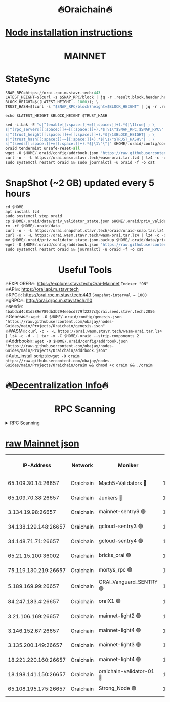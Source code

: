 <h1 align="center"> 🔥Oraichain🔥</h1>

[Node installation instructions](https://github.com/obajay/nodes-Guides/tree/main/Projects/Oraichain)
=
<h1 align="center"> MAINNET</h1>

# StateSync
```python
SNAP_RPC=https://orai.rpc.m.stavr.tech:443
LATEST_HEIGHT=$(curl -s $SNAP_RPC/block | jq -r .result.block.header.height); \
BLOCK_HEIGHT=$((LATEST_HEIGHT - 1000)); \
TRUST_HASH=$(curl -s "$SNAP_RPC/block?height=$BLOCK_HEIGHT" | jq -r .result.block_id.hash)

echo $LATEST_HEIGHT $BLOCK_HEIGHT $TRUST_HASH

sed -i.bak -E "s|^(enable[[:space:]]+=[[:space:]]+).*$|\1true| ; \
s|^(rpc_servers[[:space:]]+=[[:space:]]+).*$|\1\"$SNAP_RPC,$SNAP_RPC\"| ; \
s|^(trust_height[[:space:]]+=[[:space:]]+).*$|\1$BLOCK_HEIGHT| ; \
s|^(trust_hash[[:space:]]+=[[:space:]]+).*$|\1\"$TRUST_HASH\"| ; \
s|^(seeds[[:space:]]+=[[:space:]]+).*$|\1\"\"|" $HOME/.oraid/config/config.toml
oraid tendermint unsafe-reset-all
wget -O $HOME/.oraid/config/addrbook.json "https://raw.githubusercontent.com/obajay/nodes-Guides/main/Projects/Oraichain/addrbook.json"
curl -o - -L https://orai.wasm.stavr.tech/wasm-orai.tar.lz4 | lz4 -c -d - | tar -x -C $HOME/.oraid --strip-components 2
sudo systemctl restart oraid && sudo journalctl -u oraid -f -o cat
```
# SnapShot (~2 GB) updated every 5 hours
```python
cd $HOME
apt install lz4
sudo systemctl stop oraid
cp $HOME/.oraid/data/priv_validator_state.json $HOME/.oraid/priv_validator_state.json.backup
rm -rf $HOME/.oraid/data
curl -o - -L https://orai.snapshot.stavr.tech/oraid/oraid-snap.tar.lz4 | lz4 -c -d - | tar -x -C $HOME/.oraid --strip-components 2
curl -o - -L https://orai.wasm.stavr.tech/wasm-orai.tar.lz4 | lz4 -c -d - | tar -x -C $HOME/.oraid --strip-components 2
mv $HOME/.oraid/priv_validator_state.json.backup $HOME/.oraid/data/priv_validator_state.json
wget -O $HOME/.oraid/config/addrbook.json "https://raw.githubusercontent.com/obajay/nodes-Guides/main/Projects/Oraichain/addrbook.json"
sudo systemctl restart oraid && journalctl -u oraid -f -o cat
```

 <h1 align="center"> Useful Tools</h1>

🔥EXPLORER🔥:     https://explorer.stavr.tech/Orai-Mainnet        `Indexer "ON"` \
🔥API🔥:          https://orai.api.m.stavr.tech \
🔥RPC🔥:          https://orai.rpc.m.stavr.tech:443              `Snapshot-interval = 1000` \
🔥gRPC🔥:         http://orai.grpc.m.stavr.tech:110 \
🔥seed🔥:      `4babdcd4c81d589e789db3b294eebcd779f2227c@orai.seed.stavr.tech:2056` \
🔥Genesis🔥:   `wget -O $HOME/.oraid/config/genesis.json "https://raw.githubusercontent.com/obajay/nodes-Guides/main/Projects/Oraichain/genesis.json"` \
🔥WASM🔥:      `curl -o - -L https://orai.wasm.stavr.tech/wasm-orai.tar.lz4 | lz4 -c -d - | tar -x -C $HOME/.oraid --strip-components 2` \
🔥Addrbook🔥:  `wget -O $HOME/.oraid/config/addrbook.json "https://raw.githubusercontent.com/obajay/nodes-Guides/main/Projects/Oraichain/addrbook.json"` \
🔥Auto_install script🔥:`wget -O oraim https://raw.githubusercontent.com/obajay/nodes-Guides/main/Projects/Oraichain/oraim && chmod +x oraim && ./oraim`

🔥[Decentralization Info](https://github.com/obajay/StateSync-snapshots/tree/main/Projects/Oraichain/Decentralization)🔥
=
<h1 align="center"> RPC Scanning</h1>

<details>
<summary>RPC Scanning</summary>

<h2 align="center"> We scan nodes in real time every 4 hours. And we provide the final result of RPC endpoints.
We cannot influence the operation of these nodes in any way. </h2>


```python
If Voting Power is higher than 0 --> then the Node is a validator of the network and may be subject to attack and be a potential threat to the chain.
```
```python
We marked such validators with a red symbol
```

</details>

[raw Mainnet json](https://rpc-check.oraim.stavr.tech/oraim/rpc-oraim-result.json)
=


<table><tr><th>IP-Address</th><th>Network</th><th>Moniker</th><th>Latest Block Height</th><th>Earliest Block Height</th><th>Catching Up</th><th>Tx Index</th><th>Voting Power</th><th>Scan Time</th></tr><tr><td>65.109.30.14:26657</td><td>Oraichain</td><td>Mach5-Validators 🔴</td><td>17181112</td><td>0</td><td>False</td><td>off</td><td>212</td><td>2024-03-28T10:16:02.599616914UTC</td></tr><tr><td>65.109.70.38:26657</td><td>Oraichain</td><td>Junkers 🔴</td><td>17181124</td><td>0</td><td>False</td><td>off</td><td>197398</td><td>2024-03-28T10:16:18.296028378UTC</td></tr><tr><td>3.134.19.98:26657</td><td>Oraichain</td><td>mainnet-sentry9 🟢</td><td>17181047</td><td>1</td><td>False</td><td>on</td><td>0</td><td>2024-03-28T10:15:31.000930436UTC</td></tr><tr><td>34.138.129.148:26657</td><td>Oraichain</td><td>gcloud-sentry3 🟢</td><td>17181095</td><td>1</td><td>False</td><td>on</td><td>0</td><td>2024-03-28T10:15:43.925026891UTC</td></tr><tr><td>34.148.71.71:26657</td><td>Oraichain</td><td>gcloud-sentry4 🟢</td><td>17181104</td><td>1</td><td>False</td><td>on</td><td>0</td><td>2024-03-28T10:15:55.343576686UTC</td></tr><tr><td>65.21.15.100:36002</td><td>Oraichain</td><td>bricks_orai 🟢</td><td>17181117</td><td>15848470</td><td>False</td><td>on</td><td>0</td><td>2024-03-28T10:16:09.486182608UTC</td></tr><tr><td>75.119.130.219:26657</td><td>Oraichain</td><td>mortys_rpc 🟢</td><td>17181104</td><td>15960001</td><td>False</td><td>on</td><td>0</td><td>2024-03-28T10:15:55.999787572UTC</td></tr><tr><td>5.189.169.99:26657</td><td>Oraichain</td><td>ORAI_Vanguard_SENTRY 🟢</td><td>17181055</td><td>16090001</td><td>False</td><td>off</td><td>0</td><td>2024-03-28T10:15:00.252088615UTC</td></tr><tr><td>84.247.183.4:26657</td><td>Oraichain</td><td>oraiX1 🟢</td><td>17164455</td><td>16177601</td><td>False</td><td>on</td><td>0</td><td>2024-03-28T10:16:11.862829664UTC</td></tr><tr><td>3.21.106.169:26657</td><td>Oraichain</td><td>mainnet-light2 🟢</td><td>17181068</td><td>16436001</td><td>False</td><td>on</td><td>0</td><td>2024-03-28T10:15:19.234358006UTC</td></tr><tr><td>3.146.152.67:26657</td><td>Oraichain</td><td>mainnet-light4 🟢</td><td>17181080</td><td>16436001</td><td>False</td><td>on</td><td>0</td><td>2024-03-28T10:15:31.684686381UTC</td></tr><tr><td>3.135.200.149:26657</td><td>Oraichain</td><td>mainnet-light3 🟢</td><td>17181087</td><td>16436001</td><td>False</td><td>on</td><td>0</td><td>2024-03-28T10:15:38.534451762UTC</td></tr><tr><td>18.221.220.160:26657</td><td>Oraichain</td><td>mainnet-light4 🟢</td><td>17181094</td><td>16588001</td><td>False</td><td>on</td><td>0</td><td>2024-03-28T10:15:43.237299062UTC</td></tr><tr><td>18.198.141.150:26657</td><td>Oraichain</td><td>oraichain-validator-01 🔴</td><td>17181115</td><td>16650390</td><td>False</td><td>on</td><td>32575</td><td>2024-03-28T10:16:04.860542528UTC</td></tr><tr><td>65.108.195.175:26657</td><td>Oraichain</td><td>Strong_Node 🟢</td><td>17181104</td><td>17045001</td><td>False</td><td>on</td><td>0</td><td>2024-03-28T10:15:55.659656588UTC</td></tr></table>
